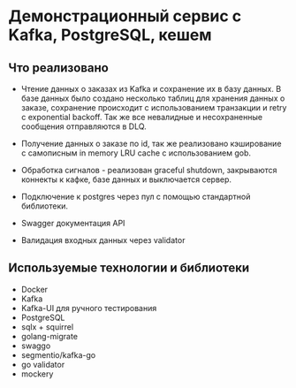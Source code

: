 # Демонстрационный сервис с Kafka, PostgreSQL, кешем

## Что реализовано

- Чтение данных о заказах из Kafka и сохранение их в базу данных. В базе данных было создано несколько таблиц для хранения данных о заказе, сохранение происходит с использованием транзакции и retry с exponential backoff. Так же все невалидные и несохраненные сообщения отправляются в DLQ.

- Получение данных о заказе по id, так же реализовано кэширование с самописным in memory LRU cache с использованием gob.

- Обработка сигналов - реализован graceful shutdown, закрываются коннекты к кафке, базе данных и выключается сервер.

- Подключение к postgres через пул с помощью стандартной библиотеки.

- Swagger документация API

- Валидация входных данных через validator

## Используемые технологии и библиотеки

- Docker
- Kafka
- Kafka-UI для ручного тестирования
- PostgreSQL
- sqlx + squirrel
- golang-migrate
- swaggo
- segmentio/kafka-go
- go validator
- mockery

